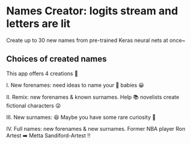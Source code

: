 # Names Creator: logits stream and letters are lit
Create up to 30 new names from pre-trained Keras neural nets at once~

## Choices of created names
This app offers 4 creations 🔢

I. New forenames: need ideas to name your 👶 babies 😀

II. Remix: new forenames & known surnames. Help 📚 novelists create fictional characters 😜

III. New surnames: 😆 Maybe you have some rare curiosity 🔬

IV. Full names: new forenames & new surnames. Former NBA player Ron Artest ➡️ Metta Sandiford-Artest ‼️
